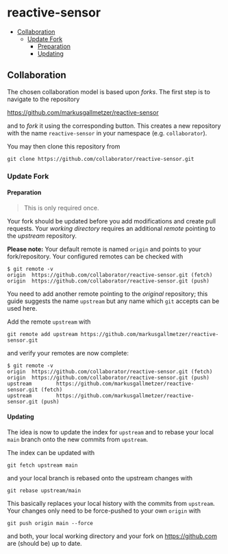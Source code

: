 # reactive-sensor

<!-- toc -->

- [Collaboration](#collaboration)
  * [Update Fork](#update-fork)
    + [Preparation](#preparation)
    + [Updating](#updating)

<!-- tocstop -->

## Collaboration

The chosen collaboration model is based upon _forks_. The first step is to navigate to the repository

https://github.com/markusgallmetzer/reactive-sensor

and to _fork_ it using the corresponding button. This creates a new repository with the name `reactive-sensor` in your
namespace (e.g. `collaborator`).

You may then clone this repository from

```shell
git clone https://github.com/collaborator/reactive-sensor.git
```


### Update Fork

#### Preparation

> This is only required once.

Your fork should be updated before you add modifications and create pull requests. Your _working directory_ requires an
additional _remote_ pointing to the _upstream_ repository.

**Please note:** Your default remote is named `origin` and points to your fork/repository. Your configured remotes can
be checked with

```shell
$ git remote -v
origin  https://github.com/collaborator/reactive-sensor.git (fetch)
origin  https://github.com/collaborator/reactive-sensor.git (push)
```
You need to add another remote pointing to the _original_ repository; this guide suggests the name `upstream` but any
name which `git` accepts can be used here. 

Add the remote `upstream` with

```shell
git remote add upstream https://github.com/markusgallmetzer/reactive-sensor.git
```

and verify your remotes are now complete:

```shell
$ git remote -v
origin  https://github.com/collaborator/reactive-sensor.git (fetch)
origin  https://github.com/collaborator/reactive-sensor.git (push)
upstream        https://github.com/markusgallmetzer/reactive-sensor.git (fetch)
upstream        https://github.com/markusgallmetzer/reactive-sensor.git (push)
```

#### Updating

The idea is now to update the index for `upstream` and to  rebase your local `main` branch onto the new commits from
`upstream`.

The index can be updated with

```shell
git fetch upstream main
```

and your local branch is rebased onto the upstream changes with

```shell
git rebase upstream/main
```

This basically replaces your local history with the commits from `upstream`. Your changes only need to be force-pushed
to your own `origin` with

```shell
git push origin main --force
```

and both, your local working directory and your fork on https://github.com are (should be) up to date.
